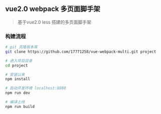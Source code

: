 ## vue2.0 webpack 多页面脚手架

> 基于vue2.0 less 搭建的多页面脚手架

### 构建流程

``` bash
# git 克隆版本库
git clone https://github.com/17771258/vue-webpack-multi.git project

# 进入项目目录
cd project

# 安装以来
npm install

# 启动开发环境 localhost:8080
npm run dev

# 编译上线
npm run build
```